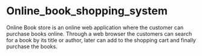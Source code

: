 # Online_book_shopping_system
Online Book store is an online web application where the customer can purchase books online. Through a web browser the customers can search for a book by its title or author, later can add to the shopping cart and finally purchase the books.
